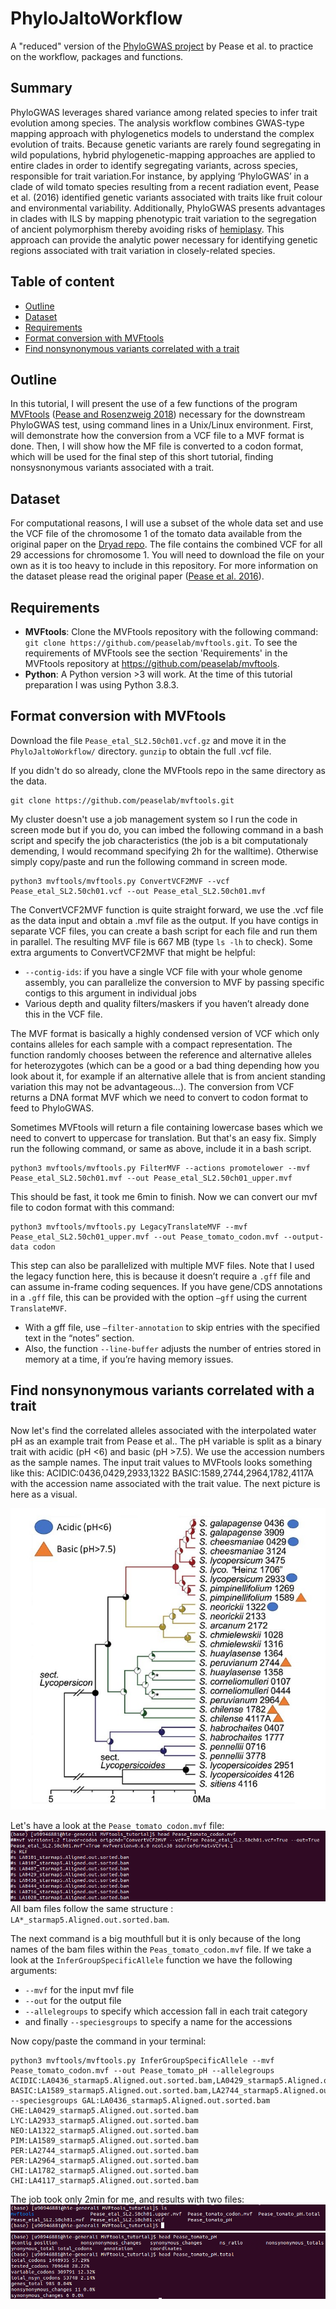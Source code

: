 # PhyloJaltoWorkflow
A "reduced" version of the [PhyloGWAS project](https://github.com/wum5/JaltPhylo) by Pease et al. to practice on the workflow, packages and functions.

## Summary
PhyloGWAS leverages shared variance among related species to infer trait evolution among species. The analysis workflow combines GWAS-type mapping approach with phylogenetics models to understand the complex evolution of traits. Because genetic variants are rarely found segregating in wild populations, hybrid phylogenetic-mapping approaches are applied to entire clades in order to identify segregating variants, across species, responsible for trait variation.For instance, by applying ‘PhyloGWAS’ in a clade of wild tomato species resulting from a recent radiation event, Pease et al. (2016) identified genetic variants associated with traits like fruit colour and environmental variability. Additionally, PhyloGWAS presents advantages in clades with ILS by mapping phenotypic trait variation to the segregation of ancient polymorphism thereby avoiding risks of [hemiplasy](https://academic.oup.com/sysbio/article/57/3/503/1666092). This approach can provide the analytic power necessary for identifying genetic regions associated with trait variation in closely-related species.

## Table of content
 * [Outline](#outline)
 * [Dataset](#dataset)
 * [Requirements](#requirements)
 * [Format conversion with MVFtools](#format-conversion-with-mvftools)
 * [Find nonsynonymous variants correlated with a trait](#find-nonsynonymous-variants-correlated-with-a-trait)

## Outline
In this tutorial, I will present the use of a few functions of the program [MVFtools](https://github.com/peaselab/mvftools) ([Pease and Rosenzweig 2018](http://www.dx.doi.org/10.1109/tcbb.2015.2509997)) necessary for the downstream PhyloGWAS test, using command lines in a Unix/Linux environment. First,  will demonstrate how the conversion from a VCF file to a MVF format is done. Then, I will show how the MF file is converted to a codon format, which will be used for the final step of this short tutorial, finding nonsysnonymous variants associated with a trait.
 
## Dataset
For computational reasons, I will use a subset of the whole data set and use the VCF file of the chromosome 1 of the tomato data available from the original paper on the [Dryad repo](https://datadryad.org/stash/dataset/doi:10.5061/dryad.182dv). The file contains the combined VCF for all 29 accessions for chromosome 1. You will need to download the file on your own as it is too heavy to include in this repository.
For more information on the dataset please read the original paper ([Pease et al. 2016](https://journals.plos.org/plosbiology/article?id=10.1371/journal.pbio.1002379)).

## Requirements
 * **MVFtools**: Clone the MVFtools repository with the following command: `git clone https://github.com/peaselab/mvftools.git`. To see the requirements of MVFtools see the section 'Requirements' in the MVFtools repository at https://github.com/peaselab/mvftools.
 * **Python**: A Python version >3 will work. At the time of this tutorial preparation I was using Python 3.8.3.

## Format conversion with MVFtools

Download the file `Pease_etal_SL2.50ch01.vcf.gz` and move it in the `PhyloJaltoWorkflow/` directory. `gunzip` to obtain the full .vcf file.

If you didn't do so already, clone the MVFtools repo in the same directory as the data.
```
git clone https://github.com/peaselab/mvftools.git
```

My cluster doesn't use a job management system so I run the code in screen mode but if you do, you can imbed the following command in a bash script and specify the job characteristics (the job is a bit computationaly demending, I would recommand specifying 2h for the walltime). Otherwise simply copy/paste and run the following command in screen mode.
```
python3 mvftools/mvftools.py ConvertVCF2MVF --vcf Pease_etal_SL2.50ch01.vcf --out Pease_etal_SL2.50ch01.mvf
```
The ConvertVCF2MVF function is quite straight forward, we use the .vcf file as the data input and obtain a .mvf file as the output. If you have contigs in separate VCF files, you can create a bash script for each file and run them in parallel. The resulting MVF file is 667 MB (type `ls -lh` to check).
Some extra arguments to ConvertVCF2MVF that might be helpful:
 * `--contig-ids`: if you have a single VCF file with your whole genome assembly, you can parallelize the conversion to MVF by passing specific contigs to this argument in individual jobs
 * Various depth and quality filters/maskers if you haven’t already done this in the VCF file.

The MVF format is basically a highly condensed version of VCF which only contains alleles for each sample with a compact representation. The function randomly chooses between the reference and alternative alleles for heterozygotes (which can be a good or a bad thing depending how you look about it, for example if an alternative allele that is from ancient standing variation this may not be advantageous...). The conversion from VCF returns a DNA format MVF which we need to convert to codon format to feed to PhyloGWAS.

Sometimes MVFtools will return a file containing lowercase bases which we need to convert to uppercase for translation. But that's an easy fix. Simply run the following command, or same as above, include it in a bash script.
```
python3 mvftools/mvftools.py FilterMVF --actions promotelower --mvf Pease_etal_SL2.50ch01.mvf --out Pease_etal_SL2.50ch01_upper.mvf
```
This should be fast, it took me 6min to finish.
Now we can convert our mvf file to codon format with this command:
```
python3 mvftools/mvftools.py LegacyTranslateMVF --mvf Pease_etal_SL2.50ch01_upper.mvf --out Pease_tomato_codon.mvf --output-data codon
```
This step can also be parallelized with multiple MVF files. Note that I used the legacy function here, this is because it doesn’t require a `.gff` file and can assume in-frame coding sequences. If you have gene/CDS annotations in a `.gff` file, this can be provided with the option `–gff` using the current `TranslateMVF`.
 * With a gff file, use `–filter-annotation` to skip entries with the specified text in the “notes” section.
 * Also, the function `--line-buffer` adjusts the number of entries stored in memory at a time, if you’re having memory issues.

## Find nonsynonymous variants correlated with a trait
Now let's find the correlated alleles associated with the interpolated water pH as an example trait from Pease et al.. The pH variable is split as a binary trait with acidic (pH <6) and basic (pH >7.5). We use the accession numbers as the sample names. The input trait values to MVFtools looks something like this: ACIDIC:0436,0429,2933,1322 BASIC:1589,2744,2964,1782,4117A with the accession name associated with the trait value. The next picture is here as a visual.

![Example of trait from Pease et al.](./Tomato_pH_illustration.jpg)

Let's have a look at the `Pease_tomato_codon.mvf` file:
![Tomato codon file head](./Tomato_codon.mvf_file.PNG)
All bam files follow the same structure : `LA*_starmap5.Aligned.out.sorted.bam`.

The next command is a big mouthfull but it is only because of the long names of the bam files within the `Peas_tomato_codon.mvf` file.
If we take a look at the `InferGroupSpecificAllele` function we have the following arguments:
 * `--mvf` for the input mvf file
 * `--out` for the output file
 * `--allelegroups` to specify which accession fall in each trait category
 * and finally `--speciesgroups` to specify a name for the accessions

Now copy/paste the command in your terminal:
```
python3 mvftools/mvftools.py InferGroupSpecificAllele --mvf Pease_tomato_codon.mvf --out Pease_tomato_pH --allelegroups ACIDIC:LA0436_starmap5.Aligned.out.sorted.bam,LA0429_starmap5.Aligned.out.sorted.bam,LA2933_starmap5.Aligned.out.sorted.bam,LA1322_starmap5.Aligned.out.sorted.bam BASIC:LA1589_starmap5.Aligned.out.sorted.bam,LA2744_starmap5.Aligned.out.sorted.bam,LA2964_starmap5.Aligned.out.sorted.bam,LA1782_starmap5.Aligned.out.sorted.bam,LA4117_starmap5.Aligned.out.sorted.bam --speciesgroups GAL:LA0436_starmap5.Aligned.out.sorted.bam CHE:LA0429_starmap5.Aligned.out.sorted.bam LYC:LA2933_starmap5.Aligned.out.sorted.bam NEO:LA1322_starmap5.Aligned.out.sorted.bam PIM:LA1589_starmap5.Aligned.out.sorted.bam PER:LA2744_starmap5.Aligned.out.sorted.bam PER:LA2964_starmap5.Aligned.out.sorted.bam CHI:LA1782_starmap5.Aligned.out.sorted.bam CHI:LA4117_starmap5.Aligned.out.sorted.bam
```
The job took only 2min for me, and results with two files:
![output files](MVFtools_output_files.PNG)
![MVFtools_head_pH](MVFtools_head_pH.PNG)

